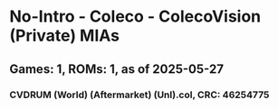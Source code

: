 # No-Intro - Coleco - ColecoVision (Private) MIAs
## Games: 1, ROMs: 1, as of 2025-05-27

### CVDRUM (World) (Aftermarket) (Unl).col, CRC: 46254775
